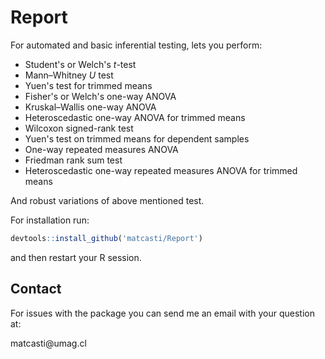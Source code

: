 # Report

For automated and basic inferential testing, lets you perform:

-   Student's or Welch's *t*-test
-   Mann–Whitney *U* test
-   Yuen's test for trimmed means
-   Fisher's or Welch's one-way ANOVA
-   Kruskal–Wallis one-way ANOVA
-   Heteroscedastic one-way ANOVA for trimmed means
-   Wilcoxon signed-rank test
-   Yuen's test on trimmed means for dependent samples
-   One-way repeated measures ANOVA
-   Friedman rank sum test
-   Heteroscedastic one-way repeated measures ANOVA for trimmed means

And robust variations of above mentioned test.

For installation run:

``` r
devtools::install_github('matcasti/Report')
```

and then restart your R session.

## Contact

For issues with the package you can send me an email with your question at:

matcasti\@umag.cl

